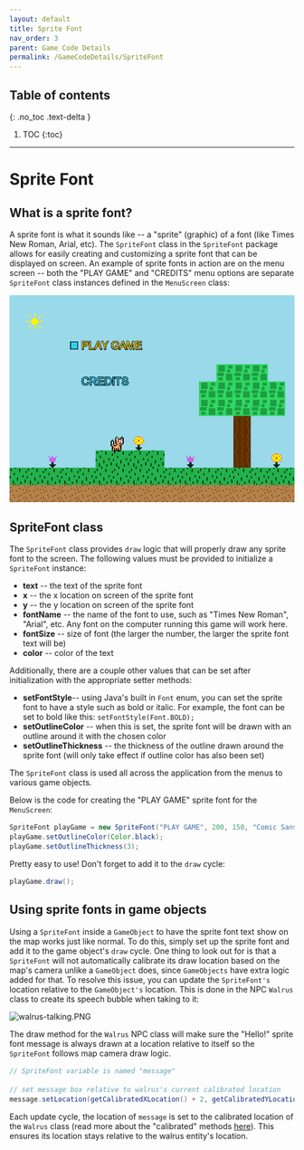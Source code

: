 ```yaml
---
layout: default
title: Sprite Font
nav_order: 3
parent: Game Code Details
permalink: /GameCodeDetails/SpriteFont
---
```


## Table of contents
{: .no_toc .text-delta }

1. TOC
{:toc}

---

# Sprite Font

## What is a sprite font?

A sprite font is what it sounds like -- a "sprite" (graphic) of a font (like Times New Roman, Arial, etc). The `SpriteFont`
class in the `SpriteFont` package allows for easily creating and customizing a sprite font that can be displayed on screen. An example of sprite fonts in action
are on the menu screen -- both the "PLAY GAME" and "CREDITS" menu options are separate `SpriteFont` class instances defined in the `MenuScreen` class:

![menu-screen.png](../../assets/images/menu-screen.png)

## SpriteFont class

The `SpriteFont` class provides `draw` logic that will properly draw any sprite font to the screen. The following
values must be provided to initialize a `SpriteFont` instance:

- **text** -- the text of the sprite font
- **x** -- the x location on screen of the sprite font
- **y** -- the y location on screen of the sprite font
- **fontName** -- the name of the font to use, such as "Times New Roman", "Arial", etc. Any font on the computer running this game will work here.
- **fontSize** -- size of font (the larger the number, the larger the sprite font text will be)
- **color** -- color of the text

Additionally, there are a couple other values that can be set after initialization with the appropriate setter methods:

- **setFontStyle**-- using Java's built in `Font` enum, you can set the sprite font to have a style such as bold or italic. For example, the font can be set to bold like this: `setFontStyle(Font.BOLD);` 
- **setOutlineColor** -- when this is set, the sprite font will be drawn with an outline around it with the chosen color
- **setOutlineThickness** -- the thickness of the outline drawn around the sprite font (will only take effect if outline color has also been set)

The `SpriteFont` class is used all across the application from the menus to various game objects.

Below is the code for creating the "PLAY GAME" sprite font for the `MenuScreen`:

```java
SpriteFont playGame = new SpriteFont("PLAY GAME", 200, 150, "Comic Sans", 30, new Color(49, 207, 240));
playGame.setOutlineColor(Color.black);
playGame.setOutlineThickness(3);
```

Pretty easy to use! Don't forget to add it to the `draw` cycle:

```java
playGame.draw();
```

## Using sprite fonts in game objects

Using a `SpriteFont` inside a `GameObject` to have the sprite font text show on the map works just like normal. To do this,
simply set up the sprite font and add it to the game object's `draw` cycle. One thing to look out for is that a `SpriteFont` will not automatically
calibrate its draw location based on the map's camera unlike a `GameObject` does, since `GameObjects` have extra logic added for that. To
resolve this issue, you can update the `SpriteFont's` location relative to the `GameObject's` location. This is done in the NPC `Walrus` class
to create its speech bubble when taking to it:

![walrus-talking.PNG](../../assets/images/walrus-talking.PNG)

The draw method for the `Walrus` NPC class will make sure the "Hello!" sprite font message is always drawn
at a location relative to itself so the `SpriteFont` follows map camera draw logic.

```java
// SpriteFont variable is named "message"

// set message box relative to walrus's current calibrated location
message.setLocation(getCalibratedXLocation() + 2, getCalibratedYLocation() - 8);
```

Each update cycle, the location of `message` is set to the calibrated location of the `Walrus` class (read more about the "calibrated" methods [here](./game-object.md#gameobject-class)). 
This ensures its location stays relative to the walrus entity's location.

